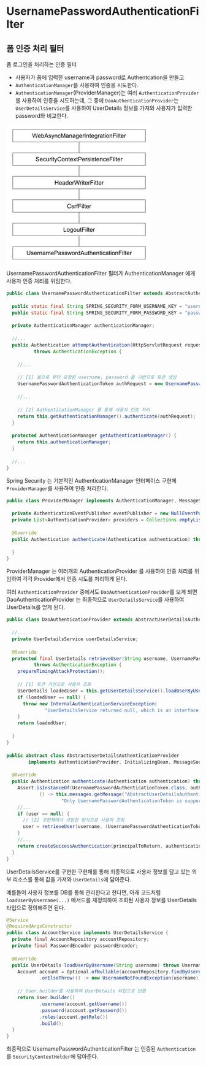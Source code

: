 # UsernamePasswordAuthenticationFilter
## 폼 인증 처리 필터

폼 로그인을 처리하는 인증 필터

- 사용자가 폼에 입력한 username과 password로 Authentcation을 만들고
- `AuthenticationManager`를 사용하여 인증을 시도한다.
- `AuthenticationManager`(ProviderManager)는 여러 `AuthenticationProvider`를 사용하여 인증을 시도하는데, 그 중에 `DaoAuthenticationProvider`는 `UserDetailsService`를 사용하여 UserDetails 정보를 가져와 사용자가 입력한 password와 비교한다.

![img](img/username-password-authentication-filter.png)

UsernamePasswordAuthenticationFilter 필터가 AuthenticationManager 에게 사용자 인증 처리를 위임한다.

```java
public class UsernamePasswordAuthenticationFilter extends AbstractAuthenticationProcessingFilter {
  
  public static final String SPRING_SECURITY_FORM_USERNAME_KEY = "username";
  public static final String SPRING_SECURITY_FORM_PASSWORD_KEY = "password";
  
  private AuthenticationManager authenticationManager;

  //...
  public Authentication attemptAuthentication(HttpServletRequest request, HttpServletResponse response)
          throws AuthenticationException {

    //...
    
    // [1] 폼으로 부터 요청된 username, password 를 기반으로 토큰 생성
    UsernamePasswordAuthenticationToken authRequest = new UsernamePasswordAuthenticationToken(username, password);
    
    //...

    // [2] AuthenticationManager 를 통해 사용자 인층 처리
    return this.getAuthenticationManager().authenticate(authRequest);
  }

  protected AuthenticationManager getAuthenticationManager() {
    return this.authenticationManager;
  }
  
  //...
}
```

Spring Security 는 기본적인 AuthenticationManager 인터페이스 구현체 `ProviderManager`를 사용하여 인증 처리한다.


```java
public class ProviderManager implements AuthenticationManager, MessageSourceAware, InitializingBean {

  private AuthenticationEventPublisher eventPublisher = new NullEventPublisher();
  private List<AuthenticationProvider> providers = Collections.emptyList();
  
  @Override
  public Authentication authenticate(Authentication authentication) throws AuthenticationException {
    
  }
}
```

ProviderManager 는 여러개의 AuthenticationProvider 를 사용하여 인증 처리를 위임하여 각각 Provider에서 인증 시도를 처리하게 된다.

여러 `AuthenticationProvider` 중에서도 `DaoAuthenticationProvider`를 보게 되면 DaoAuthenticationProvider 는 최종적으로 `UserDetailsService`를 사용하여 UserDetails를 얻게 된다.

```java
public class DaoAuthenticationProvider extends AbstractUserDetailsAuthenticationProvider {

  //...
  private UserDetailsService userDetailsService;

  @Override
  protected final UserDetails retrieveUser(String username, UsernamePasswordAuthenticationToken authentication)
          throws AuthenticationException {
    prepareTimingAttackProtection();

    // [1] 토큰 기반으로 사용자 조회
    UserDetails loadedUser = this.getUserDetailsService().loadUserByUsername(username);
    if (loadedUser == null) {
      throw new InternalAuthenticationServiceException(
              "UserDetailsService returned null, which is an interface contract violation");
    }
    return loadedUser;
   
  }
}

public abstract class AbstractUserDetailsAuthenticationProvider
        implements AuthenticationProvider, InitializingBean, MessageSourceAware {

  @Override
  public Authentication authenticate(Authentication authentication) throws AuthenticationException {
    Assert.isInstanceOf(UsernamePasswordAuthenticationToken.class, authentication,
            () -> this.messages.getMessage("AbstractUserDetailsAuthenticationProvider.onlySupports",
                    "Only UsernamePasswordAuthenticationToken is supported"));
    //...
    if (user == null) {
      // [2] 구현체에서 구현한 방식으로 사용자 조회
      user = retrieveUser(username, (UsernamePasswordAuthenticationToken) authentication);
    }
    //...
    return createSuccessAuthentication(principalToReturn, authentication, user);
  }
}
```

UserDetailsService를 구현한 구현체를 통해 최종적으로 사용자 정보를 담고 있는 외부 리소스를 통해 값을 가져와 `UserDetails`에 담아준다.

예를들어 사용자 정보를 DB를 통해 관리한다고 한다면, 아래 코드처럼 `loadUserByUsername(...)` 메서드를 재정의하여 조회된 사용자 정보를 UserDetails 타입으로 정의해주면 된다.

```java
@Service
@RequiredArgsConstructor
public class AccountService implements UserDetailsService {
  private final AccountRepository accountRepository;
  private final PasswordEncoder passwordEncoder;

  @Override
  public UserDetails loadUserByUsername(String username) throws UsernameNotFoundException {
    Account account = Optional.ofNullable(accountRepository.findByUsername(username))
            .orElseThrow(() -> new UsernameNotFoundException(username));

    // User.builder를 사용하여 UserDetails 타입으로 반환
    return User.builder()
            .username(account.getUsername())
            .password(account.getPassword())
            .roles(account.getRole())
            .build();
  }
}
```

최종적으로 UsernamePasswordAuthenticationFilter 는 인증된 `Authentication`를 `SecurityContextHolder`에 담아준다.

